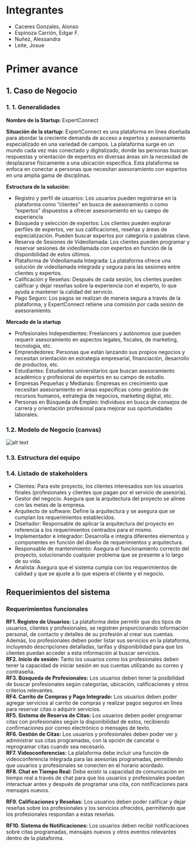 # Integrantes

- Caceres Gonzales, Alonso
- Espinoza Carrión, Edgar F.
- Nuñez, Alessandra
- Leite, Josue

# Primer avance
## 1. Caso de Negocio
### 1. 1. Generalidades 

**Nombre de la Startup:** ExpertConnect  

**Situación de la startup:** ExpertConnect es una plataforma en línea diseñada para abordar la creciente demanda de acceso a expertos y asesoramiento especializado en una variedad de campos. La plataforma surge en un mundo cada vez más conectado y digitalizado, donde las personas buscan respuestas y orientación de expertos en diversas áreas sin la necesidad de desplazarse físicamente a una ubicación específica. Esta plataforma se enfoca en conectar a personas que necesitan asesoramiento con expertos en una amplia gama de disciplinas.  

**Estructura de la solución:**  
- Registro y perfil de usuarios: Los usuarios pueden registrarse en la plataforma como “clientes” en busca de asesoramiento o como “expertos” dispuestos a ofrecer asesoramiento en su campo de experiencia  
- Búsqueda y selección de expertos: Los clientes pueden explorar perfiles de expertos, ver sus calificaciones, reseñas y áreas de especialización. Pueden buscar expertos por categoría o palabras clave.  
- Reserva de Sesiones de Videollamada: Los clientes pueden programar y reservar sesiones de videollamada con expertos en función de la disponibilidad de estos últimos.
- Plataforma de Videollamada Integrada: La plataforma ofrece una solución de videollamada integrada y segura para las sesiones entre clientes y expertos.
- Calificación y Reseñas: Después de cada sesión, los clientes pueden calificar y dejar reseñas sobre la experiencia con el experto, lo que ayuda a mantener la calidad del servicio.
- Pago Seguro: Los pagos se realizan de manera segura a través de la plataforma, y ExpertConnect retiene una comisión por cada sesión de asesoramiento.  

**Mercado de la startup**
- Profesionales Independientes: Freelancers y autónomos que pueden requerir asesoramiento en aspectos legales, fiscales, de marketing, tecnología, etc.
- Emprendedores: Personas que están lanzando sus propios negocios y necesitan orientación en estrategia empresarial, financiación, desarrollo de productos, etc.
- Estudiantes: Estudiantes universitarios que buscan asesoramiento académico y profesional de expertos en su campo de estudio.
- Empresas Pequeñas y Medianas: Empresas en crecimiento que necesitan asesoramiento en áreas específicas como gestión de recursos humanos, estrategia de negocios, marketing digital, etc.
- Personas en Búsqueda de Empleo: Individuos en busca de consejos de carrera y orientación profesional para mejorar sus oportunidades laborales.

### 1.2. Modelo de Negocio (canvas)
![alt text](https://github.com/DarkShadow76/ArquiSoft-Grupo1/blob/master/canvasv1.png)

### 1.3. Estructura del equipo

### 1.4. Listado de stakeholders
- Clientes: Para este proyecto, los clientes interesados son los usuarios finales (profesionales y clientes que pagan por el servicio de asesoría).  
- Gestor del negocio: Asegura que la arquitectura del proyecto se alinee con las metas de la empresa.  
- Arquitecto de software: Define la arquitectura y se asegura que se cumplan los requerimientos establecidos.  
- Diseñador: Responsable de aplicar la arquitectura del proyecto en referencia a los requerimientos centrados para el mismo.  
- Implementador e integrador: Desarrolla e integra diferentes elementos y componentes en función del diseño de requerimientos y arquitectura.   
- Responsable de mantenimiento: Asegura el funcionamiento correcto del proyecto, solucionando cualquier problema que se presente a lo largo de su vida.  
- Analista: Asegura que el sistema cumpla con los requerimientos de calidad y que se ajuste a lo que espera el cliente y el negocio.  

## Requerimientos del sistema
### Requerimientos funcionales
**RF1. Registro de Usuarios:** La plataforma debe permitir que dos tipos de usuarios, clientes y profesionales, se registren proporcionando información personal, de contacto y detalles de su profesión al crear sus cuentas. Además, los profesionales deben poder listar sus servicios en la plataforma, incluyendo descripciones detalladas, tarifas y disponibilidad para que los clientes puedan acceder a esta información al buscar servicios.  
**RF2. Inicio de sesión:** Tanto los usuarios como los profesionales deben tener la capacidad de iniciar sesión en sus cuentas utilizando su correo y contraseña.  
**RF3. Búsqueda de Profesionales:** Los usuarios deben tener la posibilidad de buscar profesionales según categorías, ubicación, calificaciones y otros criterios relevantes.  
**RF4. Carrito de Compras y Pago Integrado:** Los usuarios deben poder agregar servicios al carrito de compras y realizar pagos seguros en línea para reservar citas o adquirir servicios.  
**RF5. Sistema de Reserva de Citas:** Los usuarios deben poder programar citas con profesionales según la disponibilidad de estos, recibiendo confirmaciones por correo electrónico o mensajes de texto.  
**RF6. Gestión de Citas:** Los usuarios y profesionales deben poder ver y administrar sus citas programadas, con la opción de cancelar o reprogramar citas cuando sea necesario.  
**RF7. Videoconferencias:** La plataforma debe incluir una función de videoconferencia integrada para las asesorías programadas, permitiendo que usuarios y profesionales se conecten en el horario acordado.  
**RF8. Chat en Tiempo Real:** Debe existir la capacidad de comunicación en tiempo real a través de chat para que los usuarios y profesionales puedan interactuar antes y después de programar una cita, con notificaciones para mensajes nuevos.  

**RF9. Calificaciones y Reseñas:** Los usuarios deben poder calificar y dejar reseñas sobre los profesionales y los servicios ofrecidos, permitiendo que los profesionales respondan a estas reseñas.

**RF10. Sistema de Notificaciones:** Los usuarios deben recibir notificaciones sobre citas programadas, mensajes nuevos y otros eventos relevantes dentro de la plataforma.
